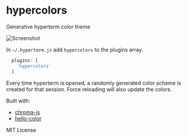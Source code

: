 
# hypercolors

Generative hyperterm color theme

![Screenshot](https://cloud.githubusercontent.com/assets/3451712/17651737/2b396cae-623b-11e6-9428-9f901a867e1a.png)

In `~/.hyperterm.js` add `hypercolors` to the plugins array.

```js
  plugins: [
    'hypercolors'
  ]
```

Every time hyperterm is opened, a randomly generated color scheme is created for that session. Force reloading will also update the colors.

Built with:

- [chroma-js](https://github.com/gka/chroma.js/)
- [hello-color](https://github.com/jxnblk/hello-color)

MIT License
